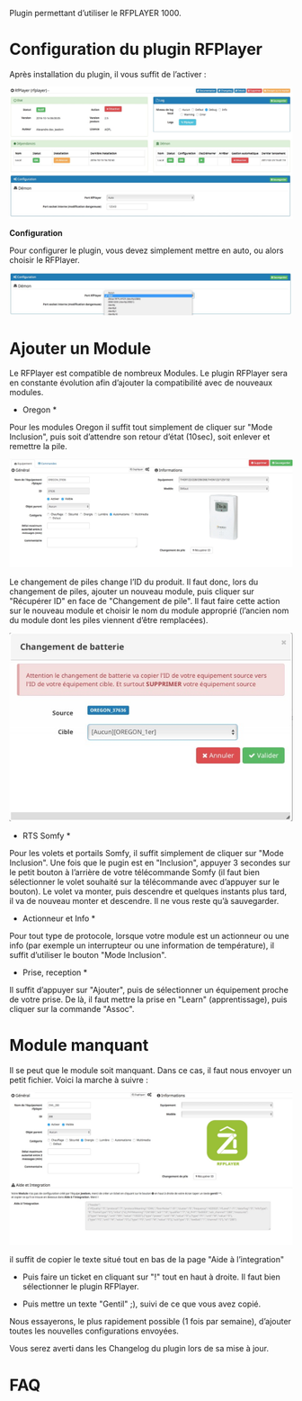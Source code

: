 Plugin permettant d’utiliser le RFPLAYER 1000.

Configuration du plugin RFPlayer 
================================

Après installation du plugin, il vous suffit de l’activer :

![gestion](./gestion.png)

**Configuration**

Pour configurer le plugin, vous devez simplement mettre en auto, ou
alors choisir le RFPlayer.

![port](./port.png)

Ajouter un Module 
=================

Le RFPlayer est compatible de nombreux Modules. Le plugin RFPlayer sera
en constante évolution afin d’ajouter la compatibilité avec de nouveaux
modules.

-   Oregon \*

Pour les modules Oregon il suffit tout simplement de cliquer sur "Mode
Inclusion", puis soit d’attendre son retour d’état (10sec), soit enlever
et remettre la pile.

![oregon](./oregon.png)

Le changement de piles change l’ID du produit. Il faut donc, lors du
changement de piles, ajouter un nouveau module, puis cliquer sur
"Récupérer ID" en face de "Changement de pile". Il faut faire cette
action sur le nouveau module et choisir le nom du module approprié
(l’ancien nom du module dont les piles viennent d’être remplacées).

![pile](./pile.png)

-   RTS Somfy \*

Pour les volets et portails Somfy, il suffit simplement de cliquer sur
"Mode Inclusion". Une fois que le pugin est en "Inclusion", appuyer 3
secondes sur le petit bouton à l’arrière de votre télécommande Somfy (il
faut bien sélectionner le volet souhaité sur la télécommande avec
d’appuyer sur le bouton). Le volet va monter, puis descendre et quelques
instants plus tard, il va de nouveau monter et descendre. Il ne vous
reste qu’à sauvegarder.

-   Actionneur et Info \*

Pour tout type de protocole, lorsque votre module est un actionneur ou
une info (par exemple un interrupteur ou une information de
température), il suffit d’utiliser le bouton "Mode Inclusion".

-   Prise, reception \*

Il suffit d’appuyer sur "Ajouter", puis de sélectionner un équipement
proche de votre prise. De là, il faut mettre la prise en "Learn"
(apprentissage), puis cliquer sur la commande "Assoc".

Module manquant 
===============

Il se peut que le module soit manquant. Dans ce cas, il faut nous
envoyer un petit fichier. Voici la marche à suivre :

![manquant](./manquant.png)

il suffit de copier le texte situé tout en bas de la page "Aide à
l’integration"

-   Puis faire un ticket en cliquant sur "!" tout en haut à droite. Il
    faut bien sélectionner le plugin RFPlayer.

-   Puis mettre un texte "Gentil" ;), suivi de ce que vous avez copié.

Nous essayerons, le plus rapidement possible (1 fois par semaine),
d’ajouter toutes les nouvelles configurations envoyées.

Vous serez averti dans les Changelog du plugin lors de sa mise à jour.

FAQ 
===
